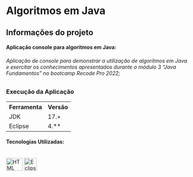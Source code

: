 # Algoritmos em Java

## Informações do projeto


#### Aplicação console para algoritmos em Java:

###### Aplicação de console para demonstrar a utilização de algoritmos em Java e exercitar os conhecimentos apresentados durante o módulo 3 “Java Fundamentos” no bootcamp Recode Pro 2022;

### Execução da Aplicação

<table>
<tr>
	<th>Ferramenta</th>
	<th>Versão</th>
</tr>
<tr>
	<td>JDK</td>
	<td>17.+</td>
</tr>
<tr>
	<td>Eclipse</td>
	<td>4.**</td>
</tr>
</table>


#### Tecnologias Utilizadas:  
 

<div style="display: inline_block"><br>  
<img align="center" alt="HTML" height="35" width="45" src="https://cdn.icon-icons.com/icons2/2415/PNG/512/java_original_logo_icon_146458.png" />
<img align="center" alt="Eclipse" height="35" width="35" src="https://cdn.icon-icons.com/icons2/1381/PNG/512/eclipse_94656.png" />


</div>  